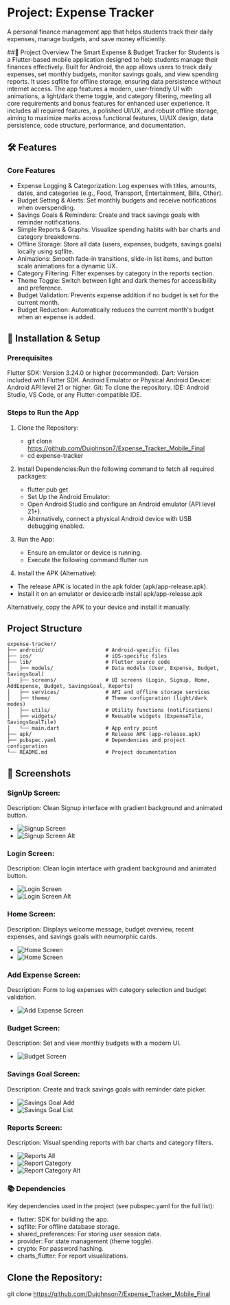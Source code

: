 # Project: Expense Tracker

A personal finance management app that helps students track their daily expenses, manage budgets, and save money efficiently.


##📌 Project Overview
The Smart Expense & Budget Tracker for Students is a Flutter-based mobile application designed to help students manage their finances effectively. Built for Android, the app allows users to track daily expenses, set monthly budgets, monitor savings goals, and view spending reports. It uses sqflite for offline storage, ensuring data persistence without internet access. The app features a modern, user-friendly UI with animations, a light/dark theme toggle, and category filtering, meeting all core requirements and bonus features for enhanced user experience.
It includes all required features, a polished UI/UX, and robust offline storage, aiming to maximize marks across functional features, UI/UX design, data persistence, code structure, performance, and documentation.

## 🛠️ Features

### Core Features

- Expense Logging & Categorization: Log expenses with titles, amounts, dates, and categories (e.g., Food, Transport, Entertainment, Bills, Other).
- Budget Setting & Alerts: Set monthly budgets and receive notifications when overspending.
- Savings Goals & Reminders: Create and track savings goals with reminder notifications.
- Simple Reports & Graphs: Visualize spending habits with bar charts and category breakdowns.
- Offline Storage: Store all data (users, expenses, budgets, savings goals) locally using sqflite.
- Animations: Smooth fade-in transitions, slide-in list items, and button scale animations for a dynamic UX.
- Category Filtering: Filter expenses by category in the reports section.
- Theme Toggle: Switch between light and dark themes for accessibility and preference.
- Budget Validation: Prevents expense addition if no budget is set for the current month.
- Budget Reduction: Automatically reduces the current month's budget when an expense is added.


## 📱 Installation & Setup

### Prerequisites

Flutter SDK: Version 3.24.0 or higher (recommended).
Dart: Version included with Flutter SDK.
Android Emulator or Physical Android Device: Android API level 21 or higher.
Git: To clone the repository.
IDE: Android Studio, VS Code, or any Flutter-compatible IDE.

### Steps to Run the App

1. Clone the Repository:
    - git clone https://github.com/Dujohnson7/Expense_Tracker_Mobile_Final
    - cd expense-tracker

2. Install Dependencies:Run the following command to fetch all required packages:

   - flutter pub get 
   - Set Up the Android Emulator:
   - Open Android Studio and configure an Android emulator (API level 21+). 
   - Alternatively, connect a physical Android device with USB debugging enabled.


3. Run the App:

    - Ensure an emulator or device is running.
    - Execute the following command:flutter run




4. Install the APK (Alternative):

- The release APK is located in the apk folder (apk/app-release.apk).
- Install it on an emulator or device:adb install apk/app-release.apk

Alternatively, copy the APK to your device and install it manually.



## Project Structure
```text
expense-tracker/
├── android/                    # Android-specific files
├── ios/                        # iOS-specific files  
├── lib/                        # Flutter source code
│   ├── models/                 # Data models (User, Expense, Budget, SavingsGoal)
│   ├── screens/                # UI screens (Login, Signup, Home, AddExpense, Budget, SavingsGoal, Reports)
│   ├── services/               # API and offline storage services
│   ├── theme/                  # Theme configuration (light/dark modes)
│   ├── utils/                  # Utility functions (notifications)
│   ├── widgets/                # Reusable widgets (ExpenseTile, SavingsGoalTile)
│   └── main.dart               # App entry point
├── apk/                        # Release APK (app-release.apk)
├── pubspec.yaml                # Dependencies and project configuration
└── README.md                   # Project documentation
```
## 📸 Screenshots

### SignUp Screen:

Description: Clean Signup interface with gradient background and animated button.

- ![Signup Screen](screenshoot/signup.png)
- ![Signup Screen Alt](screenshoot/signup_b.png)

### Login Screen:

Description: Clean login interface with gradient background and animated button.

- ![Login Screen](screenshoot/login.png)
- ![Login Screen Alt](screenshoot/login%202.png)

### Home Screen:

Description: Displays welcome message, budget overview, recent expenses, and savings goals with neumorphic cards.

- ![Home Screen](screenshoot/home.png)
- ![Home Screen](screenshoot/home_last.png)

### Add Expense Screen:

Description: Form to log expenses with category selection and budget validation.

- ![Add Expense Screen](screenshoot/expense.png)

### Budget Screen:

Description: Set and view monthly budgets with a modern UI.

- ![Budget Screen](screenshoot/burget.png)

### Savings Goal Screen:

Description: Create and track savings goals with reminder date picker.

- ![Savings Goal Add](screenshoot/goal_add.png)
- ![Savings Goal List](screenshoot/goal_list.png)

### Reports Screen:

Description: Visual spending reports with bar charts and category filters.

- ![Reports All](screenshoot/REPORTALL.png)
- ![Report Category](screenshoot/REPORT_category.png) 
- ![Report Category Alt](screenshoot/REPORTA_category2.png)


### 📚 Dependencies
Key dependencies used in the project (see pubspec.yaml for the full list):

- flutter: SDK for building the app.
- sqflite: For offline database storage.
- shared_preferences: For storing user session data.
- provider: For state management (theme toggle).
- crypto: For password hashing.
- charts_flutter: For report visualizations.


## Clone the Repository:
git clone https://github.com/Dujohnson7/Expense_Tracker_Mobile_Final
